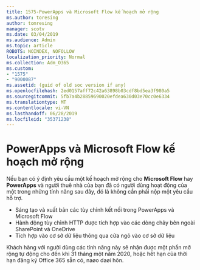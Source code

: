 ```yaml
---
title: 1575-PowerApps và Microsoft Flow kế hoạch mở rộng
ms.author: toresing
author: tomresing
manager: scotv
ms.date: 03/04/2019
ms.audience: Admin
ms.topic: article
ROBOTS: NOINDEX, NOFOLLOW
localization_priority: Normal
ms.collection: Adm_O365
ms.custom:
- "1575"
- "9000087"
ms.assetid: (guid of old soc version if any)
ms.openlocfilehash: 2ed0157aff72c42a63898b03cdf8bd5ea3f980a5
ms.sourcegitcommit: 5fb7a4b28859690020efdea630d03e70cc0e6334
ms.translationtype: MT
ms.contentlocale: vi-VN
ms.lasthandoff: 06/28/2019
ms.locfileid: "35371238"
---
```

# <a name="powerapps-and-microsoft-flow-plan-extension"></a>PowerApps và Microsoft Flow kế hoạch mở rộng

Nếu bạn có ý định yêu cầu một kế hoạch mở rộng cho **Microsoft Flow** hay **PowerApps** và người thuê nhà của bạn đã có người dùng hoạt động của một trong những tính năng sau đây, đó là không cần phải nộp một yêu cầu hỗ trợ.

- Sáng tạo và xuất bản các tùy chỉnh kết nối trong PowerApps và Microsoft Flow
- Hành động tùy chỉnh HTTP được tích hợp vào các dòng chảy bên ngoài SharePoint và OneDrive
- Tích hợp vào cơ sở dữ liệu thông qua cửa ngõ vào cơ sở dữ liệu

Khách hàng với người dùng các tính năng này sẽ nhận được một phần mở rộng tự động cho đến khi 31 tháng một năm 2020, hoặc hết hạn của thời hạn đăng ký Office 365 sẵn có, naøo daøi hôn.